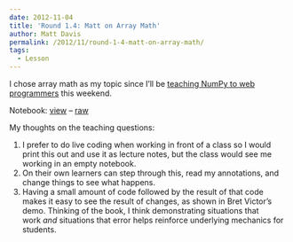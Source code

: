 ```yaml
---
date: 2012-11-04
title: 'Round 1.4: Matt on Array Math'
author: Matt Davis
permalink: /2012/11/round-1-4-matt-on-array-math/
tags:
  - Lesson
---
```

I chose array math as my topic since I&#8217;ll be [teaching NumPy to web programmers][1] this weekend.

Notebook: [view][2] &#8211; [raw][3]

My thoughts on the teaching questions:

1.  I prefer to do live coding when working in front of a class so I would print this out and use it as lecture notes, but the class would see me working in an empty notebook.
2.  On their own learners can step through this, read my annotations, and change things to see what happens.
3.  Having a small amount of code followed by the result of that code makes it easy to see the result of changes, as shown in Bret Victor&#8217;s demo. Thinking of the book, I think demonstrating situations that work *and* situations that error helps reinforce underlying mechanics for students.

 [1]: http://meetup.dcpython.org/events/81931062/
 [2]: http://nbviewer.ipython.org/4012734/
 [3]: https://raw.github.com/gist/4012734/2c9e0abb1b0bfb2b9c38a3bb3c3bac5fec3210eb/ArrayMath.ipynb

